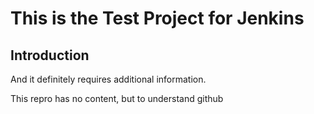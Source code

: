# This is the Test Project for Jenkins


## Introduction

And it definitely requires additional information.

This repro has no content, but to understand github

